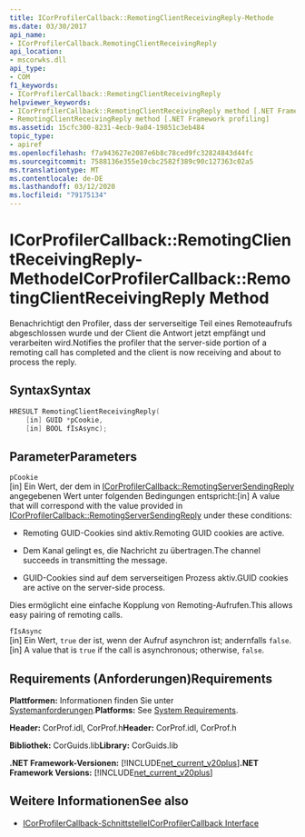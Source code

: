 ```yaml
---
title: ICorProfilerCallback::RemotingClientReceivingReply-Methode
ms.date: 03/30/2017
api_name:
- ICorProfilerCallback.RemotingClientReceivingReply
api_location:
- mscorwks.dll
api_type:
- COM
f1_keywords:
- ICorProfilerCallback::RemotingClientReceivingReply
helpviewer_keywords:
- ICorProfilerCallback::RemotingClientReceivingReply method [.NET Framework profiling]
- RemotingClientReceivingReply method [.NET Framework profiling]
ms.assetid: 15cfc300-8231-4ecb-9a04-19851c3eb484
topic_type:
- apiref
ms.openlocfilehash: f7a943627e2087e6b8c78ced9fc32824843d44fc
ms.sourcegitcommit: 7588136e355e10cbc2582f389c90c127363c02a5
ms.translationtype: MT
ms.contentlocale: de-DE
ms.lasthandoff: 03/12/2020
ms.locfileid: "79175134"
---
```

# <a name="icorprofilercallbackremotingclientreceivingreply-method"></a><span data-ttu-id="4c706-102">ICorProfilerCallback::RemotingClientReceivingReply-Methode</span><span class="sxs-lookup"><span data-stu-id="4c706-102">ICorProfilerCallback::RemotingClientReceivingReply Method</span></span>
<span data-ttu-id="4c706-103">Benachrichtigt den Profiler, dass der serverseitige Teil eines Remoteaufrufs abgeschlossen wurde und der Client die Antwort jetzt empfängt und verarbeiten wird.</span><span class="sxs-lookup"><span data-stu-id="4c706-103">Notifies the profiler that the server-side portion of a remoting call has completed and the client is now receiving and about to process the reply.</span></span>  
  
## <a name="syntax"></a><span data-ttu-id="4c706-104">Syntax</span><span class="sxs-lookup"><span data-stu-id="4c706-104">Syntax</span></span>  
  
```cpp  
HRESULT RemotingClientReceivingReply(  
    [in] GUID *pCookie,  
    [in] BOOL fIsAsync);
```  
  
## <a name="parameters"></a><span data-ttu-id="4c706-105">Parameter</span><span class="sxs-lookup"><span data-stu-id="4c706-105">Parameters</span></span>  
 `pCookie`  
 <span data-ttu-id="4c706-106">[in] Ein Wert, der dem in [ICorProfilerCallback::RemotingServerSendingReply](icorprofilercallback-remotingserversendingreply-method.md) angegebenen Wert unter folgenden Bedingungen entspricht:</span><span class="sxs-lookup"><span data-stu-id="4c706-106">[in] A value that will correspond with the value provided in [ICorProfilerCallback::RemotingServerSendingReply](icorprofilercallback-remotingserversendingreply-method.md) under these conditions:</span></span>  
  
- <span data-ttu-id="4c706-107">Remoting GUID-Cookies sind aktiv.</span><span class="sxs-lookup"><span data-stu-id="4c706-107">Remoting GUID cookies are active.</span></span>  
  
- <span data-ttu-id="4c706-108">Dem Kanal gelingt es, die Nachricht zu übertragen.</span><span class="sxs-lookup"><span data-stu-id="4c706-108">The channel succeeds in transmitting the message.</span></span>  
  
- <span data-ttu-id="4c706-109">GUID-Cookies sind auf dem serverseitigen Prozess aktiv.</span><span class="sxs-lookup"><span data-stu-id="4c706-109">GUID cookies are active on the server-side process.</span></span>  
  
 <span data-ttu-id="4c706-110">Dies ermöglicht eine einfache Kopplung von Remoting-Aufrufen.</span><span class="sxs-lookup"><span data-stu-id="4c706-110">This allows easy pairing of remoting calls.</span></span>  
  
 `fIsAsync`  
 <span data-ttu-id="4c706-111">[in] Ein Wert, `true` der ist, wenn der Aufruf asynchron ist; andernfalls `false`.</span><span class="sxs-lookup"><span data-stu-id="4c706-111">[in] A value that is `true` if the call is asynchronous; otherwise, `false`.</span></span>  
  
## <a name="requirements"></a><span data-ttu-id="4c706-112">Requirements (Anforderungen)</span><span class="sxs-lookup"><span data-stu-id="4c706-112">Requirements</span></span>  
 <span data-ttu-id="4c706-113">**Plattformen:** Informationen finden Sie unter [Systemanforderungen](../../../../docs/framework/get-started/system-requirements.md).</span><span class="sxs-lookup"><span data-stu-id="4c706-113">**Platforms:** See [System Requirements](../../../../docs/framework/get-started/system-requirements.md).</span></span>  
  
 <span data-ttu-id="4c706-114">**Header:** CorProf.idl, CorProf.h</span><span class="sxs-lookup"><span data-stu-id="4c706-114">**Header:** CorProf.idl, CorProf.h</span></span>  
  
 <span data-ttu-id="4c706-115">**Bibliothek:** CorGuids.lib</span><span class="sxs-lookup"><span data-stu-id="4c706-115">**Library:** CorGuids.lib</span></span>  
  
 <span data-ttu-id="4c706-116">**.NET Framework-Versionen:** [!INCLUDE[net_current_v20plus](../../../../includes/net-current-v20plus-md.md)]</span><span class="sxs-lookup"><span data-stu-id="4c706-116">**.NET Framework Versions:** [!INCLUDE[net_current_v20plus](../../../../includes/net-current-v20plus-md.md)]</span></span>  
  
## <a name="see-also"></a><span data-ttu-id="4c706-117">Weitere Informationen</span><span class="sxs-lookup"><span data-stu-id="4c706-117">See also</span></span>

- [<span data-ttu-id="4c706-118">ICorProfilerCallback-Schnittstelle</span><span class="sxs-lookup"><span data-stu-id="4c706-118">ICorProfilerCallback Interface</span></span>](icorprofilercallback-interface.md)
